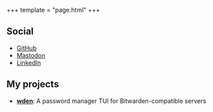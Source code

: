 +++
template = "page.html"
+++


## Social

* [GitHub](https://github.com/luryus)
* [Mastodon](https://mastodon.social/@luryus)
* [LinkedIn](https://www.linkedin.com/in/laurikoskela/)


## My projects

* [**wden**](https://github.com/luryus/wden): A password manager TUI for Bitwarden-compatible servers